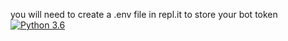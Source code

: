 you will need to create a .env file in repl.it to store your bot token
[![Python 3.6](https://img.shields.io/badge/python-3.6-blue.svg)](https://www.python.org/downloads/release/python-360/)
